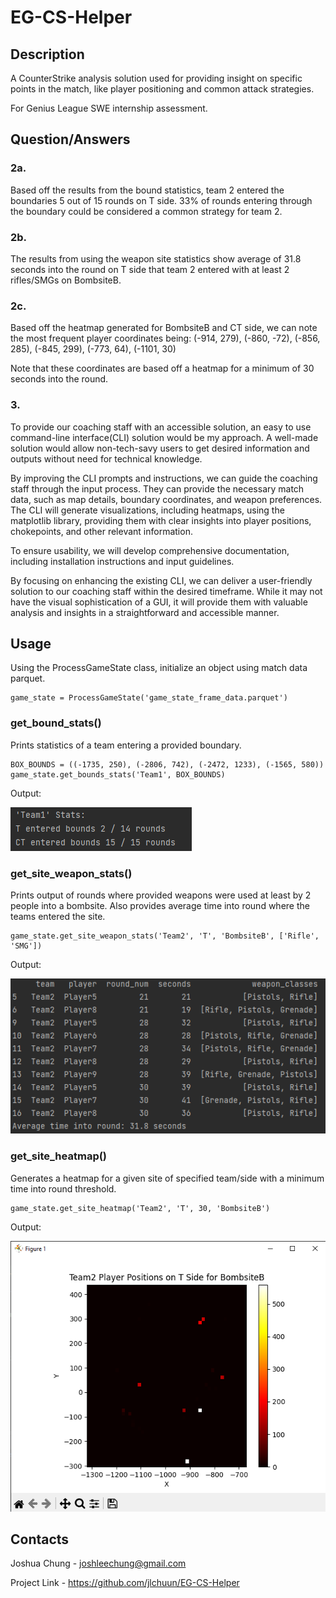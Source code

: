 # EG-CS-Helper

## Description

A CounterStrike analysis solution used for providing insight on specific points in the match, 
like player positioning and common attack strategies.

For Genius League SWE internship assessment.

## Question/Answers

### 2a. 

Based off the results from the bound statistics, team 2 entered the boundaries 5 out of 15 rounds on T side.
33% of rounds entering through the boundary could be considered a common strategy for team 2.

### 2b.

The results from using the weapon site statistics show average of 31.8 seconds into the round on T side
that team 2 entered with at least 2 rifles/SMGs on BombsiteB.

### 2c.

Based off the heatmap generated for BombsiteB and CT side, we can note the most frequent player
coordinates being:
(-914, 279),
(-860, -72),
(-856, 285),
(-845, 299),
(-773, 64),
(-1101, 30)

Note that these coordinates are based off a heatmap for a minimum of 30 seconds into the round.

### 3.

To provide our coaching staff with an accessible solution, an easy to use command-line interface(CLI) 
solution would be my approach. 
A well-made solution would allow non-tech-savy users to get desired information and outputs without need for technical
knowledge.

By improving the CLI prompts and instructions, we can guide the coaching staff through the input process. 
They can provide the necessary match data, such as map details, boundary coordinates, and weapon preferences. 
The CLI will generate visualizations, including heatmaps, using the matplotlib library, providing them with clear 
insights into player positions, chokepoints, and other relevant information.

To ensure usability, we will develop comprehensive documentation, including installation instructions and input
guidelines.

By focusing on enhancing the existing CLI, we can deliver a user-friendly solution to our coaching staff within the
desired timeframe. While it may not have the visual sophistication of a GUI, it will provide them with valuable
analysis and insights in a straightforward and accessible manner.


## Usage

Using the ProcessGameState class, initialize an object using match data parquet.
```
game_state = ProcessGameState('game_state_frame_data.parquet')
```

### get_bound_stats()

Prints statistics of a team entering a provided boundary.

```
BOX_BOUNDS = ((-1735, 250), (-2806, 742), (-2472, 1233), (-1565, 580))
game_state.get_bounds_stats('Team1', BOX_BOUNDS)
```
Output:

![img.png](img.png)

### get_site_weapon_stats()

Prints output of rounds where provided weapons were used at least by 2 people into a bombsite.
Also provides average time into round where the teams entered the site.

```
game_state.get_site_weapon_stats('Team2', 'T', 'BombsiteB', ['Rifle', 'SMG'])
```
Output:

![img_4.png](img_4.png)

### get_site_heatmap()

Generates a heatmap for a given site of specified team/side with a minimum time into round 
threshold.

```
game_state.get_site_heatmap('Team2', 'T', 30, 'BombsiteB')
```
Output:

![img_5.png](img_5.png)

## Contacts

Joshua Chung - joshleechung@gmail.com

Project Link - https://github.com/jlchuun/EG-CS-Helper